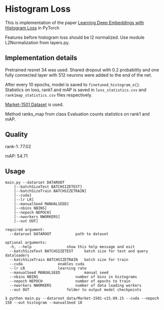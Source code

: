# Histogram Loss

This is implementation of the paper [Learning Deep Embeddings with Histogram Loss](https://arxiv.org/pdf/1611.00822.pdf) in PyTorch

Features before histogram loss should be l2 normalized. Use module L2Normalization from layers.py.

## Implementation details

Pretrained resnet 34 was used. Shared dropout with 0.2 probability and one fully connected layer with 512 neurons were added to the end of the net.

After every 10 epochs, model is saved to `finetuned_histogram_e{}`. Statistics on loss, rank1 and mAP is saved in `loss_statistics.csv` and `rank1map_statistics.csv` files respectively.

[Market-1501 Dataset](http://www.liangzheng.org/Project/project_reid.html) is used.

Method ranks_map from class Evaluation counts statistics on rank1 and mAP. 

## Quality
rank-1: 77.02	

mAP:	54.71

## Usage
```
main.py --dataroot DATAROOT 
	[--batchSizeTest BATCHSIZETEST]
	[--batchSizeTrain BATCHSIZETRAIN] 
	[--cuda] 
	[--lr LR]
	[--manualSeed MANUALSEED] 
	[--nbins NBINS] 
	[--nepoch NEPOCH] 
	[--nworkers NWORKERS]
	[--out OUT] 

required argument:
  --dataroot DATAROOT   		path to dataset
  
optional arguments:
  -h, --help				show this help message and exit
  --batchSizeTest BATCHSIZETEST		batch size for test and query dataloaders
  --batchSizeTrain BATCHSIZETRAIN	batch size for train
  --cuda				enables cuda
  --lr LR				learning rate
  --manualSeed MANUALSEED     		manual seed
  --nbins NBINS     			number of bins in histograms
  --nepoch NEPOCH     			number of epochs to train
  --nworkers NWORKERS     		number of data loading workers
  --out OUT     			folder to output model checkpoints
```

    $ python main.py --dataroot data/Market-1501-v15.09.15 --cuda --nepoch 150 --out histogram --manualSeed 18
